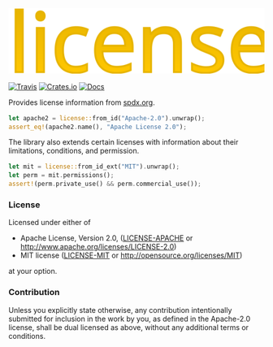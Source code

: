 ![license](https://raw.githubusercontent.com/evenorog/license/master/license.svg?sanitize=true)

[![Travis](https://travis-ci.com/evenorog/license.svg?branch=master)](https://travis-ci.com/evenorog/license)
[![Crates.io](https://img.shields.io/crates/v/license.svg)](https://crates.io/crates/license)
[![Docs](https://docs.rs/license/badge.svg)](https://docs.rs/license)

Provides license information from [spdx.org](https://spdx.org).

```rust
let apache2 = license::from_id("Apache-2.0").unwrap();
assert_eq!(apache2.name(), "Apache License 2.0");
```

The library also extends certain licenses with information about their limitations, conditions, and permission.

```rust
let mit = license::from_id_ext("MIT").unwrap();
let perm = mit.permissions();
assert!(perm.private_use() && perm.commercial_use());
```

### License

Licensed under either of

 * Apache License, Version 2.0, ([LICENSE-APACHE](LICENSE-APACHE) or http://www.apache.org/licenses/LICENSE-2.0)
 * MIT license ([LICENSE-MIT](LICENSE-MIT) or http://opensource.org/licenses/MIT)

at your option.

### Contribution

Unless you explicitly state otherwise, any contribution intentionally submitted
for inclusion in the work by you, as defined in the Apache-2.0 license, shall be dual licensed as above, without any
additional terms or conditions.
